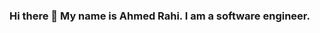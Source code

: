 ### Hi there 👋 My name is Ahmed Rahi. I am a software engineer.

<!--
**arahi7860/arahi7860** is a ✨ _special_ ✨ repository because its `README.md` (this file) appears on your GitHub profile.

Here are some ideas to get you started:

- ⚡ Fun fact: I like to read comics, manga, and sci-fi novels.
- 📫 How to reach me: 
  Email: arahi@fordham.edu
  LinkedIn: https://www.linkedin.com/in/ahmedrahi/
